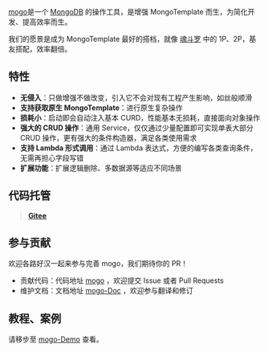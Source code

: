 [mogo](https://gitee.com/lyilan8080/mogo)是一个 [MongoDB]() 的操作工具，是增强 MongoTemplate 而生，为简化开发、提高效率而生。


我们的愿景是成为 MongoTemplate 最好的搭档，就像 [魂斗罗](/img/contra.jpg) 中的 1P、2P，基友搭配，效率翻倍。


## 特性

- **无侵入**：只做增强不做改变，引入它不会对现有工程产生影响，如丝般顺滑
- **支持获取原生 MongoTemplate**：进行原生复杂操作
- **损耗小**：启动即会自动注入基本 CURD，性能基本无损耗，直接面向对象操作
- **强大的 CRUD 操作**：通用 Service，仅仅通过少量配置即可实现单表大部分 CRUD 操作，更有强大的条件构造器，满足各类使用需求
- **支持 Lambda 形式调用**：通过 Lambda 表达式，方便的编写各类查询条件，无需再担心字段写错
- **扩展功能**：扩展逻辑删除、多数据源等适应不同场景

## 代码托管

> **[Gitee](https://gitee.com/lyilan8080/mogo)**

## 参与贡献

欢迎各路好汉一起来参与完善 mogo，我们期待你的 PR！

- 贡献代码：代码地址 [mogo](https://gitee.com/lyilan8080/mogo) ，欢迎提交 Issue 或者 Pull Requests
- 维护文档：文档地址 [mogo-Doc](https://gitee.com/lyilan8080/mogo-doc) ，欢迎参与翻译和修订

## 教程、案例

请移步至 [mogo-Demo](https://gitee.com/lyilan8080/mogo-demo) 查看。
